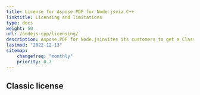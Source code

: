 ```yaml
---
title: License for Aspose.PDF for Node.jsvia C++
linktitle: Licensing and limitations
type: docs
weight: 50
url: /nodejs-cpp/licensing/
description: Aspose.PDF for Node.jsinvites its customers to get a Classic license and Metered License. As well as use a limited license to better explore the product.
lastmod: "2022-12-13"
sitemap:
    changefreq: "monthly"
    priority: 0.7
---
```


## Classic license



